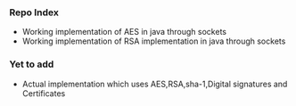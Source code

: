 ### Repo Index
 * Working  implementation of AES in java through sockets 
 * Working  implementation of RSA implementation in java through sockets

### Yet to add 
 * Actual implementation which uses AES,RSA,sha-1,Digital signatures and Certificates 

